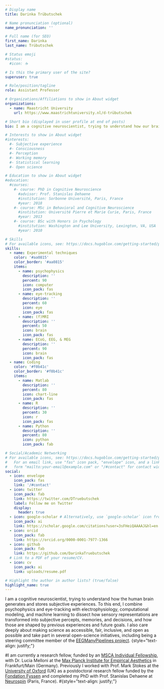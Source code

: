 ```yaml
---
# Display name
title: Darinka Trübutschek

# Name pronunciation (optional)
name_pronunciation: ''

# Full name (for SEO)
first_name: Darinka
last_name: Trübutschek

# Status emoji
#status:
  #icon: ☕️

# Is this the primary user of the site?
superuser: true

# Role/position/tagline
role: Assistant Professor

# Organizations/Affiliations to show in About widget
organizations:
  - name: Maastricht University
    url: https://www.maastrichtuniversity.nl/d-trübutschek

# Short bio (displayed in user profile at end of posts)
bio: I am a cognitive neuroscientist, trying to understand how our brain generates and stores subjective experience. Beyond that, I am also a newly minted mother *2.

# Interests to show in About widget
#interests:
  #- Subjective experience
  #- Consciousness
  #- Perception
  #- Working memory
  #- Statistical learning
  #- Open science

# Education to show in About widget
#education:
  #courses:
    #- course: PhD in Cognitive Neuroscience
      #advisor: Prof. Stanislas Dehaene
      #institution: Sorbonne Université, Paris, France
      #year: 2018
    #- course: MSc in Behavioral and Cognitive Neuroscience
      #institution: Université Pierre et Marie Curie, Paris, France
      #year: 2013
    #- course: BSc with Honors in Psychology
      #institution: Washington and Lee University, Lexington, VA, USA
      #year: 2010

# Skills
# For available icons, see: https://docs.hugoblox.com/getting-started/page-builder/#icons
skills:
  - name: Experimental techniques
    color: '#aa0815'
    color_border: '#aa0815'
    items:
      - name: psychophysics
        description: ''
        percent: 90
        icon: computer
        icon_pack: fas
      - name: eye-tracking
        description: ''
        percent: 60
        icon: eye
        icon_pack: fas
      - name: (f)MRI
        description: ''
        percent: 50
        icon: brain
        icon_pack: fas
      - name: ECoG, EEG, & MEG
        description: ''
        percent: 90
        icon: brain
        icon_pack: fas
  - name: Coding
    color: '#f0b41c'
    color_border: '#f0b41c'
    items:
      - name: Matlab
        description: ''
        percent: 80
        icon: chart-line
        icon_pack: fas
      - name: R
        description: ''
        percent: 30
        icon: r
        icon_pack: fas
      - name: Python
        description: ''
        percent: 80
        icon: python
        icon_pack: fab

# Social/Academic Networking
# For available icons, see: https://docs.hugoblox.com/getting-started/page-builder/#icons
#   For an email link, use "fas" icon pack, "envelope" icon, and a link in the
#   form "mailto:your-email@example.com" or "/#contact" for contact widget.
social:
  - icon: envelope
    icon_pack: fas
    link: '/#contact'
  - icon: twitter
    icon_pack: fab
    link: https://twitter.com/DTruebutschek
    label: Follow me on Twitter
    display:
      header: true
  - icon: google-scholar # Alternatively, use `google-scholar` icon from `ai` icon pack
    icon_pack: ai
    link: https://scholar.google.com/citations?user=3sFHeiQAAAAJ&hl=en
  - icon: orcid
    icon_pack: fab
    link: https://orcid.org/0000-0001-7977-1366
  - icon: github
    icon_pack: fab
    link: https://github.com/DarinkaTruebutschek
  # Link to a PDF of your resume/CV.
  - icon: cv
    icon_pack: ai
    link: uploads/resume.pdf

# Highlight the author in author lists? (true/false)
highlight_name: true
---
```


I am a cognitive neuroscientist, trying to understand how the human brain generates and stores subjective experiences. To this end, I combine psychophysics and eye-tracking with electrophysiology, computational modeling, and machine learning to dissect how sensory representations are transformed into subjective percepts, memories, and decisions, and how those are shaped by previous experiences and future goals. I also care deeply about making science as accessible, fair, inclusive, and open as possible and take part in several open-science initiatives, including being a steering committee member of the [EEGManyPipelines project](https://www.eegmanypipelines.org/).
{style="text-align: justify;"}

#I am currently a research fellow, funded by an [MSCA Individual Fellowship](https://cordis.europa.eu/project/id/101023805), with Dr. Lucia Melloni at the [Max Planck Institute for Empirical Aesthetics](https://www.aesthetics.mpg.de/en/research/research-group-neural-circuits-consciousness-and-cognition.html) in Frankfurt/Main (Germany). Previously I worked with Prof. Mark Stokes at the [University of Oxford](https://www.psy.ox.ac.uk/news/in-memoriam-mark-stokes) (UK) as a postdoctoral research fellow funded by the [Fondation Fyssen](https://www.fondationfyssen.fr/en/) and completed my PhD with Prof. Stanislas Dehaene at [Neurospin](https://www.unicog.org/) (Paris, France).
#{style="text-align: justify;"}
